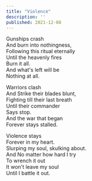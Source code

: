 ```yaml
---
title: "Violence"
description: ''
published: 2021-12-08
---
```

Gunships crash     
And burn into nothingness,     
Following this ritual eternally     
Until the heavenly fires     
Burn it all.     
And what's left will be     
Nothing at all.     
     
Warriors clash     
And Strike their blades blunt,     
Fighting till their last breath     
Until their commander     
Says stop.     
And the war that began     
Forever stays stalled.     
     
Violence stays     
Forever in my heart.     
Slurping my soul, skulking about.     
And No matter how hard I try     
To wrench it out     
It won't leave my soul     
Until I battle it out.     
     
     
